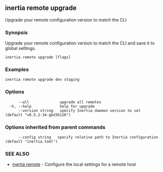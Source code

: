 ## inertia remote upgrade

Upgrade your remote configuration version to match the CLI

### Synopsis

Upgrade your remote configuration version to match the CLI and save it to global settings.

```
inertia remote upgrade [flags]
```

### Examples

```
inertia remote upgrade dev staging
```

### Options

```
      --all              upgrade all remotes
  -h, --help             help for upgrade
      --version string   specify Inertia daemon version to set (default "v0.5.2-34-gbd36126")
```

### Options inherited from parent commands

```
      --config string   specify relative path to Inertia configuration (default "inertia.toml")
```

### SEE ALSO

* [inertia remote](inertia_remote.md)	 - Configure the local settings for a remote host

